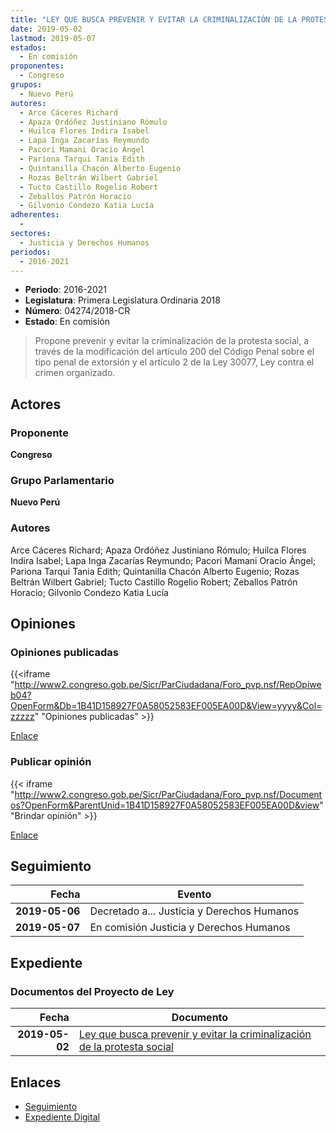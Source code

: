 ```yaml
---
title: "LEY QUE BUSCA PREVENIR Y EVITAR LA CRIMINALIZACIÓN DE LA PROTESTA SOCIAL"
date: 2019-05-02
lastmod: 2019-05-07
estados: 
  - En comisión
proponentes: 
  - Congreso
grupos: 
  - Nuevo Perú
autores: 
  - Arce Cáceres Richard
  - Apaza Ordóñez Justiniano Rómulo
  - Huilca Flores Indira Isabel
  - Lapa Inga Zacarías Reymundo
  - Pacori Mamani Oracio Ángel
  - Pariona Tarqui Tania Edith
  - Quintanilla Chacón Alberto Eugenio
  - Rozas Beltrán Wilbert Gabriel
  - Tucto Castillo Rogelio Robert
  - Zeballos Patrón Horacio
  - Gilvonio Condezo Katia Lucía
adherentes: 
  - 
sectores: 
  - Justicia y Derechos Humanos
periodos: 
  - 2016-2021
---
```


- **Periodo**: 2016-2021
- **Legislatura**: Primera Legislatura Ordinaria 2018
- **Número**: 04274/2018-CR
- **Estado**: En comisión

> Propone prevenir y evitar la criminalización de la protesta social, a través de la modificación del artículo 200 del Código Penal sobre el tipo penal de extorsión y el artículo 2 de la Ley 30077, Ley contra el crimen organizado.


## Actores

### Proponente

**Congreso**

### Grupo Parlamentario

**Nuevo Perú**

### Autores

Arce Cáceres Richard; Apaza Ordóñez Justiniano Rómulo; Huilca Flores Indira Isabel; Lapa Inga Zacarías Reymundo; Pacori Mamani Oracio Ángel; Pariona Tarqui Tania Edith; Quintanilla Chacón Alberto Eugenio; Rozas Beltrán Wilbert Gabriel; Tucto Castillo Rogelio Robert; Zeballos Patrón Horacio; Gilvonio Condezo Katia Lucía


## Opiniones

### Opiniones publicadas

{{<iframe "http://www2.congreso.gob.pe/Sicr/ParCiudadana/Foro_pvp.nsf/RepOpiweb04?OpenForm&Db=1B41D158927F0A58052583EF005EA00D&View=yyyy&Col=zzzzz" "Opiniones publicadas" >}}

[Enlace](http://www2.congreso.gob.pe/Sicr/ParCiudadana/Foro_pvp.nsf/RepOpiweb04?OpenForm&Db=1B41D158927F0A58052583EF005EA00D&View=yyyy&Col=zzzzz)
### Publicar opinión

{{< iframe "http://www2.congreso.gob.pe/Sicr/ParCiudadana/Foro_pvp.nsf/Documentos?OpenForm&ParentUnid=1B41D158927F0A58052583EF005EA00D&view" "Brindar opinión" >}}

[Enlace](http://www2.congreso.gob.pe/Sicr/ParCiudadana/Foro_pvp.nsf/Documentos?OpenForm&ParentUnid=1B41D158927F0A58052583EF005EA00D&view)

## Seguimiento

| Fecha | Evento |
|------:|--------|
| **2019-05-06** | Decretado a... Justicia y Derechos Humanos|
| **2019-05-07** | En comisión Justicia y Derechos Humanos|


## Expediente


### Documentos del Proyecto de Ley

| Fecha | Documento |
|------:|--------|
| **2019-05-02** | [Ley que busca prevenir y evitar la criminalización de la protesta social](http://www.leyes.congreso.gob.pe/Documentos/2016_2021/Proyectos_de_Ley_y_de_Resoluciones_Legislativas/PL0427420190502.pdf) |

## Enlaces 

- [Seguimiento](http://www2.congreso.gob.pe/Sicr/TraDocEstProc/CLProLey2016.nsf/f7fff46988ca05b1052578e100829cc7/e4982bb88a66d90d052583ef00052d53?OpenDocument)
- [Expediente Digital](http://www2.congreso.gob.pe/Sicr/TraDocEstProc/CLProLey2016.nsf/f7fff46988ca05b1052578e100829cc7/e4982bb88a66d90d052583ef00052d53?OpenDocument&Click=05257FB7005EB655.eb71d0cf91d8294e05256cdf006b5706/$Body/0.1C6C)
